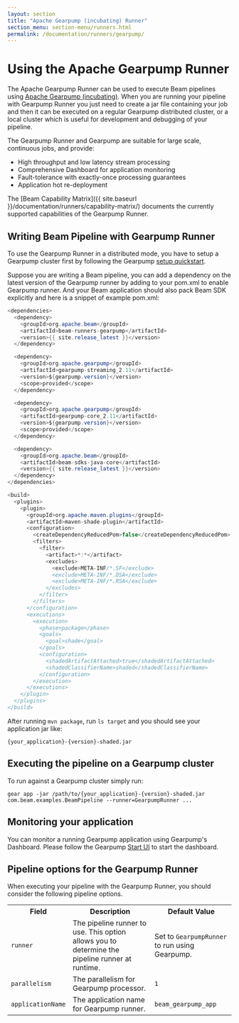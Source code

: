 ```yaml
---
layout: section
title: "Apache Gearpump (incubating) Runner"
section_menu: section-menu/runners.html
permalink: /documentation/runners/gearpump/
---
```

<!--
Licensed under the Apache License, Version 2.0 (the "License");
you may not use this file except in compliance with the License.
You may obtain a copy of the License at

http://www.apache.org/licenses/LICENSE-2.0

Unless required by applicable law or agreed to in writing, software
distributed under the License is distributed on an "AS IS" BASIS,
WITHOUT WARRANTIES OR CONDITIONS OF ANY KIND, either express or implied.
See the License for the specific language governing permissions and
limitations under the License.
-->
# Using the Apache Gearpump Runner

The Apache Gearpump Runner can be used to execute Beam pipelines using [Apache Gearpump (incubating)](https://gearpump.apache.org).
When you are running your pipeline with Gearpump Runner you just need to create a jar file containing your job and then it can be executed on a regular Gearpump distributed cluster, or a local cluster which is useful for development and debugging of your pipeline.

The Gearpump Runner and Gearpump are suitable for large scale, continuous jobs, and provide:

* High throughput and low latency stream processing
* Comprehensive Dashboard for application monitoring
* Fault-tolerance with exactly-once processing guarantees
* Application hot re-deployment

The [Beam Capability Matrix]({{ site.baseurl }}/documentation/runners/capability-matrix/) documents the currently supported capabilities of the Gearpump Runner.

## Writing Beam Pipeline with Gearpump Runner
To use the Gearpump Runner in a distributed mode, you have to setup a Gearpump cluster first by following the Gearpump [setup quickstart](http://gearpump.apache.org/releases/latest/deployment/deployment-standalone/index.html).

Suppose you are writing a Beam pipeline, you can add a dependency on the latest version of the Gearpump runner by adding to your pom.xml to enable Gearpump runner.
And your Beam application should also pack Beam SDK explicitly and here is a snippet of example pom.xml:
```java
<dependencies>
  <dependency>
    <groupId>org.apache.beam</groupId>
    <artifactId>beam-runners-gearpump</artifactId>
    <version>{{ site.release_latest }}</version>
  </dependency>

  <dependency>
    <groupId>org.apache.gearpump</groupId>
    <artifactId>gearpump-streaming_2.11</artifactId>
    <version>${gearpump.version}</version>
    <scope>provided</scope>
  </dependency>

  <dependency>
    <groupId>org.apache.gearpump</groupId>
    <artifactId>gearpump-core_2.11</artifactId>
    <version>${gearpump.version}</version>
    <scope>provided</scope>
  </dependency>

  <dependency>
    <groupId>org.apache.beam</groupId>
    <artifactId>beam-sdks-java-core</artifactId>
    <version>{{ site.release_latest }}</version>
  </dependency>
</dependencies>

<build>
  <plugins>
    <plugin>
      <groupId>org.apache.maven.plugins</groupId>
      <artifactId>maven-shade-plugin</artifactId>
      <configuration>
        <createDependencyReducedPom>false</createDependencyReducedPom>
        <filters>
          <filter>
            <artifact>*:*</artifact>
            <excludes>
              <exclude>META-INF/*.SF</exclude>
              <exclude>META-INF/*.DSA</exclude>
              <exclude>META-INF/*.RSA</exclude>
            </excludes>
          </filter>
        </filters>
      </configuration>
      <executions>
        <execution>
          <phase>package</phase>
          <goals>
            <goal>shade</goal>
          </goals>
          <configuration>
            <shadedArtifactAttached>true</shadedArtifactAttached>
            <shadedClassifierName>shaded</shadedClassifierName>
          </configuration>
        </execution>
      </executions>
    </plugin>
  </plugins>
</build>
```

After running <code>mvn package</code>, run <code>ls target</code> and you should see your application jar like:
```
{your_application}-{version}-shaded.jar
```

## Executing the pipeline on a Gearpump cluster
To run against a Gearpump cluster simply run:
```
gear app -jar /path/to/{your_application}-{version}-shaded.jar com.beam.examples.BeamPipeline --runner=GearpumpRunner ...
```

## Monitoring your application
You can monitor a running Gearpump application using Gearpump's Dashboard. Please follow the Gearpump [Start UI](http://gearpump.apache.org/releases/latest/deployment/deployment-standalone/index.html#start-ui) to start the dashboard.

## Pipeline options for the Gearpump Runner

When executing your pipeline with the Gearpump Runner, you should consider the following pipeline options.

<table class="table table-bordered">
<tr>
  <th>Field</th>
  <th>Description</th>
  <th>Default Value</th>
</tr>
<tr>
  <td><code>runner</code></td>
  <td>The pipeline runner to use. This option allows you to determine the pipeline runner at runtime.</td>
  <td>Set to <code>GearpumpRunner</code> to run using Gearpump.</td>
</tr>
<tr>
  <td><code>parallelism</code></td>
  <td>The parallelism for Gearpump processor.</td>
  <td><code>1</code></td>
</tr>
<tr>
  <td><code>applicationName</code></td>
  <td>The application name for Gearpump runner.</td>
  <td><code>beam_gearpump_app</code></td>
</tr>
</table>
